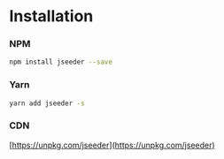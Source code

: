 # Installation

### NPM

``` bash
npm install jseeder --save
```

### Yarn

``` bash
yarn add jseeder -s
```

### CDN

[https://unpkg.com/jseeder](https://unpkg.com/jseeder)
